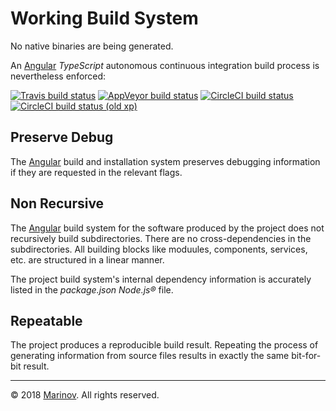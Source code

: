 # Working Build System

No native binaries are being generated.

An [Angular](https://angular.io/ "Angular") *TypeScript* autonomous continuous integration build process is nevertheless enforced:

[![Travis build status](https://api.travis-ci.org/Yrkki/cv-generator-fe.svg?branch=master)](https://travis-ci.org/Yrkki/cv-generator-fe "Travis build status")
[![AppVeyor build status](https://ci.appveyor.com/api/projects/status/8jco03v5wvojnqu0?svg=true)](https://ci.appveyor.com/project/Yrkki/cv-generator-fe "AppVeyor build status")
[![CircleCI build status](https://img.shields.io/circleci/build/github/Yrkki/cv-generator-fe?logo=circleci&token=cecd81eb8377394888c00e076646a0801cd07712)](https://app.circleci.com/pipelines/github/Yrkki/cv-generator-fe "CircleCI build status")
[![CircleCI build status (old xp)](https://circleci.com/gh/Yrkki/cv-generator-fe.svg?style=svg)](https://circleci.com/gh/Yrkki/cv-generator-fe "CircleCI build status (old xp)")

## Preserve Debug

The [Angular](https://angular.io/ "Angular") build and installation system preserves debugging information if they are requested in the relevant flags.

## Non Recursive

The [Angular](https://angular.io/ "Angular") build system for the software produced by the project does not recursively build subdirectories. There are no cross-dependencies in the subdirectories. All building blocks like moduules, components, services, etc. are structured in a linear manner.

The project build system's internal dependency information is accurately listed in the *package.json* *Node.js®* file.

## Repeatable

The project produces a reproducible build result. Repeating the process of generating information from source files results in exactly the same bit-for-bit result.

***

© 2018 [Marinov](http://marinov.link "Marinov"). All rights reserved.
